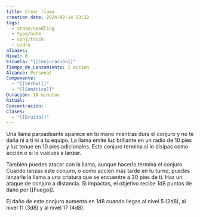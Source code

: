 ```yaml
---
title: Crear llama
creation date: 2024-02-14 23:22
tags:
  - state/seedling
  - type/note
  - conj/trick
  - c/dru
aliases: 
Nivel: 0
Escuela: "[[Conjuración]]"
Tiempo_de_Lanzamiento: 1 accion
Alcance: Personal
Componente:
  - "[[Verbal]]"
  - "[[Somático]]"
Duración: 10 minutos
Ritual: 
Concentración: 
Clases:
  - "[[Druida]]"
---
```

Una llama parpadeante aparece en tu mano mientras dura el conjuro y no te daña ni a ti ni a tu equipo. La llama emite luz brillante en un radio de 10 pies y luz tenue en 10 pies adicionales. Este conjuro termina si lo disipas como acción o si lo vuelves a lanzar.

También puedes atacar con la llama, aunque hacerlo termina el conjuro. Cuando lanzas este conjuro, o como acción más tarde en tu turno, puedes lanzarle la llama a una criatura que se encuentre a 30 pies de ti. Haz un ataque de conjuro a distancia. Si impactas, el objetivo recibe 1d8 puntos de daño por [[Fuego]].

El daño de este conjuro aumenta en 1d8 cuando llegas al nivel 5 (2d8), al nivel 11 (3d8) y al nivel 17 (4d8).